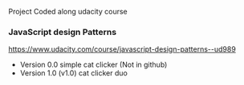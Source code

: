 Project Coded along udacity course
### JavaScript design Patterns
https://www.udacity.com/course/javascript-design-patterns--ud989

* Version 0.0  simple cat clicker (Not in github) 
* Version 1.0 (v1.0) cat clicker duo
